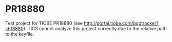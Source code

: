 # PR18880
Test project for TIOBE PR18880 (see http://portal.tiobe.com/bugtracker?id:18880).
TICS cannot analyze this project correctly due to the relative path to the keyfile.
